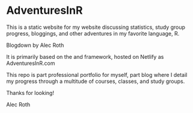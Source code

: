 # AdventuresInR
This is a static website for my website discussing statistics, study group
progress, bloggings, and other adventures in my favorite language, R.

Blogdown by Alec Roth

It is primarily based on the <blogdown> and <Hugo> framework, hosted on Netlify
as AdventuresInR.com 

This repo is part professional portfolio for myself, part blog where I detail 
my progress through a multitude of courses, classes, and study groups.

Thanks for looking!

Alec Roth

